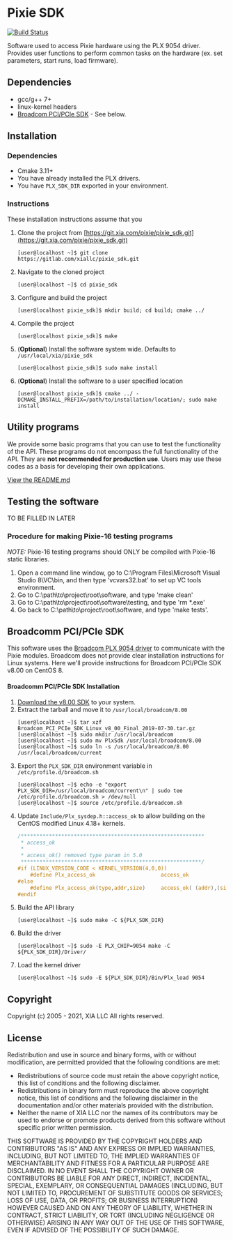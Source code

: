 # Pixie SDK
[![Build Status](https://travis-ci.com/xiallc/pixie_sdk.svg?branch=master)](https://travis-ci.com/xiallc/pixie_sdk)

Software used to access Pixie hardware using the PLX 9054 driver. Provides
user functions to perform common tasks on the hardware (ex. set parameters,
start runs, load firmware).

## Dependencies
* gcc/g++ 7+
* linux-kernel headers
* [Broadcom PCI/PCIe SDK](https://www.broadcom.com/products/pcie-switches-bridges/software-dev-kits) - See below.

## Installation
### Dependencies
* Cmake 3.11+
* You have already installed the PLX drivers.
* You have `PLX_SDK_DIR` exported in your environment.

### Instructions
These installation instructions assume that you
1. Clone the project from [https://git.xia.com/pixie/pixie_sdk.git](https://git.xia.com/pixie/pixie_sdk.git)
   ```shell script
   [user@localhost ~]$ git clone https://gitlab.com/xiallc/pixie_sdk.git 
   ```
2. Navigate to the cloned project
    ```shell script
    [user@localhost ~]$ cd pixie_sdk
    ```
2. Configure and build the project
    ```shell script
    [user@localhost pixie_sdk]$ mkdir build; cd build; cmake ../
    ```
2. Compile the project
   ```shell
   [user@localhost pixie_sdk]$ make
   ```
2. (**Optional**) Install the software system wide. Defaults to `/usr/local/xia/pixie_sdk`
    ```shell script
    [user@localhost pixie_sdk]$ sudo make install
    ```
2. (**Optional**) Install the software to a user specified location
    ```shell script
    [user@localhost pixie_sdk]$ cmake ../ -DCMAKE_INSTALL_PREFIX=/path/to/installation/location/; sudo make install
    ```

## Utility programs
We provide some basic programs that you can use to test the functionality of the API. These programs do not encompass
the full functionality of the API. They are **not recommended for production use**. Users may use these codes as a
basis for developing their own applications.

[View the README.md](https://git.xia.com/pixie/pixie_sdk/-/blob/master/utilities/README.md)

## Testing the software
TO BE FILLED IN LATER

### Procedure for making Pixie-16 testing programs
*NOTE:* Pixie-16 testing programs should ONLY be compiled with Pixie-16
static libraries.

1. Open a command line window, go to C:\Program Files\Microsoft Visual Studio 8\VC\bin, and then type 'vcvars32.bat' to set up VC tools environment.
2. Go to C:\path\to\project\root\software, and type 'make clean'
3. Go to C:\path\to\project\root\software\testing, and type 'rm *.exe'
4. Go back to C:\path\to\project\root\software, and type 'make tests'.

## Broadcomm PCI/PCIe SDK
This software uses the [Broadcom PLX 9054 driver](https://www.broadcom.com/products/pcie-switches-bridges/software-dev-kits) 
to communicate with the Pixie modules. Broadcom does not provide clear installation instructions for 
Linux systems. Here we'll provide instructions for Broadcom PCI/PCIe SDK v8.00 on CentOS 8. 

#### Broadcomm PCI/PCIe SDK Installation
1. [Download the v8.00 SDK](https://www.broadcom.com/products/pcie-switches-bridges/software-dev-kits#downloads) to your system.
2. Extract the tarball and move it to `/usr/local/broadcom/8.00`
   ```shell script
   [user@localhost ~]$ tar xzf Broadcom_PCI_PCIe_SDK_Linux_v8_00_Final_2019-07-30.tar.gz
   [user@localhost ~]$ sudo mkdir /usr/local/broadcom
   [user@localhost ~]$ sudo mv PlxSdk /usr/local/broadcom/8.00
   [user@localhost ~]$ sudo ln -s /usr/local/broadcom/8.00 /usr/local/broadcom/current
   ```
2. Export the `PLX_SDK_DIR` environment variable in `/etc/profile.d/broadcom.sh`
   ```shell script
   [user@localhost ~]$ echo -e "export PLX_SDK_DIR=/usr/local/broadcom/current\n" | sudo tee /etc/profile.d/broadcom.sh > /dev/null
   [user@localhost ~]$ source /etc/profile.d/broadcom.sh
   ```
2. Update `Include/Plx_sysdep.h::access_ok` to allow building on the CentOS modified Linux 4.18+ kernels.
   ```c
   /***********************************************************
    * access_ok
    *
    * access_ok() removed type param in 5.0
    **********************************************************/
   #if (LINUX_VERSION_CODE < KERNEL_VERSION(4,0,0))
       #define Plx_access_ok                     access_ok
   #else
       #define Plx_access_ok(type,addr,size)     access_ok( (addr),(size) )
   #endif
   ```
2. Build the API library
   ```shell script
   [user@localhost ~]$ sudo make -C ${PLX_SDK_DIR}
   ```
3. Build the driver
   ```shell script
   [user@localhost ~]$ sudo -E PLX_CHIP=9054 make -C ${PLX_SDK_DIR}/Driver/
   ```
4. Load the kernel driver
    ```shell script
    [user@localhost ~]$ sudo -E ${PLX_SDK_DIR}/Bin/Plx_load 9054
    ```


## Copyright
Copyright (c) 2005 - 2021, XIA LLC
All rights reserved.

## License
Redistribution and use in source and binary forms,
with or without modification, are permitted provided
that the following conditions are met:

  * Redistributions of source code must retain the above
    copyright notice, this list of conditions and the
    following disclaimer.
  * Redistributions in binary form must reproduce the
    above copyright notice, this list of conditions and the
    following disclaimer in the documentation and/or other
    materials provided with the distribution.
  * Neither the name of XIA LLC nor the names of its
    contributors may be used to endorse or promote
    products derived from this software without
    specific prior written permission.

THIS SOFTWARE IS PROVIDED BY THE COPYRIGHT HOLDERS AND
CONTRIBUTORS "AS IS" AND ANY EXPRESS OR IMPLIED WARRANTIES,
INCLUDING, BUT NOT LIMITED TO, THE IMPLIED WARRANTIES OF
MERCHANTABILITY AND FITNESS FOR A PARTICULAR PURPOSE ARE DISCLAIMED.
IN NO EVENT SHALL THE COPYRIGHT OWNER OR CONTRIBUTORS BE LIABLE
FOR ANY DIRECT, INDIRECT, INCIDENTAL, SPECIAL, EXEMPLARY, OR
CONSEQUENTIAL DAMAGES (INCLUDING, BUT NOT LIMITED TO,
PROCUREMENT OF SUBSTITUTE GOODS OR SERVICES; LOSS OF USE,
DATA, OR PROFITS; OR BUSINESS INTERRUPTION) HOWEVER CAUSED AND ON
ANY THEORY OF LIABILITY, WHETHER IN CONTRACT, STRICT LIABILITY, OR
TORT (INCLUDING NEGLIGENCE OR OTHERWISE) ARISING IN ANY WAY OUT OF
THE USE OF THIS SOFTWARE, EVEN IF ADVISED OF THE POSSIBILITY OF
SUCH DAMAGE.
